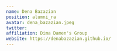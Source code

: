 ```yaml
---
name: Dena Bazazian
position: alumni_ra
avatar: dena_bazazian.jpeg
twitter: 
affiliation: Dima Damen's Group
website: https://denabazazian.github.io/
---
```

